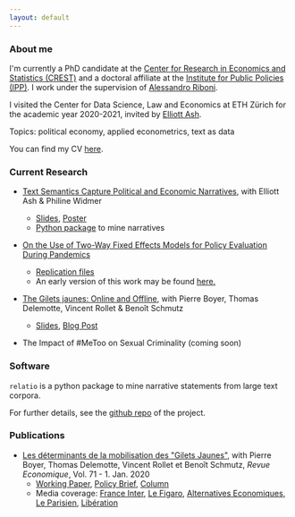 ```yaml
---
layout: default
---
```


### About me

I'm currently a PhD candidate at the [Center for Research in Economics and Statistics (CREST)](http://crest.science/) and a doctoral affiliate at the [Institute for Public Policies (IPP)](https://www.ipp.eu/). I work under the supervision of [Alessandro Riboni](https://sites.google.com/site/alessandroriboni/). 

I visited the Center for Data Science, Law and Economics at ETH Zürich for the academic year 2020-2021, invited by [Elliott Ash](https://elliottash.com/).

Topics: political economy, applied econometrics, text as data

You can find my CV [here](https://drive.google.com/file/d/1IHNY8LWqV_W7OMPyQ_kihxxWdWUr-DRA/view?usp=sharing).

### Current Research

- [Text Semantics Capture Political and Economic Narratives](https://arxiv.org/abs/2108.01720), with Elliott Ash & Philine Widmer
  - [Slides](https://drive.google.com/file/d/1572dwc2MFu_hAPugNBjk6K7rVQAjMGdi/view?usp=sharing), [Poster](https://drive.google.com/file/d/1sk4a4fHVea9uN3JDlhiUhUwRvPSaDNVe/view?usp=sharing)
  - [Python package](https://github.com/elliottash/narrative-nlp) to mine narratives

- [On the Use of Two-Way Fixed Effects Models for Policy Evaluation During Pandemics](https://arxiv.org/abs/2106.10949)
  - [Replication files](https://gitlab.com/germain.gauthier/covid-two-way-fixed-effects.git)
  - An early version of this work may be found [here.](https://new.crest.science/wp-content/uploads/2021/01/2020-32.pdf)

- [The Gilets jaunes: Online and Offline](https://drive.google.com/file/d/1GsRYCxlEpCC44sUcJ03qizSK7X4abN1K/view?usp=sharing), with Pierre Boyer, Thomas Delemotte, Vincent Rollet & Benoît Schmutz
  - [Slides](https://drive.google.com/file/d/1Q8Th2pIOxVEe2Haicer8WhPG2xZOgqpW/view?usp=sharing), [Blog Post](https://blog.ipp.eu/2020/07/15/vers-une-hybridation-des-mouvements-sociaux-et-des-reseaux-sociaux-lexemple-des-gilets-jaunes/)

- The Impact of #MeToo on Sexual Criminality (coming soon)

### Software

`relatio` is a python package to mine narrative statements from large text corpora. 

For further details, see the [github repo](https://github.com/elliottash/narrative-nlp) of the project.

### Publications

- [Les déterminants de la mobilisation des "Gilets Jaunes"](https://www.cairn.info/revue-economique-2020-1-page-109.htm), with Pierre Boyer, Thomas Delemotte, Vincent Rollet et Benoît Schmutz, *Revue Economique*, Vol. 71 - 1. Jan. 2020
  - [Working Paper](http://crest.science/RePEc/wpstorage/2019-06.pdf), [Policy Brief](https://www.ipp.eu/wp-content/uploads/2019/04/n39-notesIPP-avril2019.pdf), [Column](https://www.lemonde.fr/idees/article/2019/11/15/entre-facebook-et-le-rond-point-la-double-originalite-du-mouvement-des-gilets-jaunes_6019218_3232.html#xtor=AL-32280270)
  - Media coverage: [France Inter](https://www.franceinter.fr/societe/une-etude-determine-le-chomage-et-les-80-km-h-comme-source-de-la-mobilisation-des-gilets-jaunes), [Le Figaro](http://www.lefigaro.fr/vox/economie/les-gilets-jaunes-ont-ils-vraiment-a-voir-avec-le-passage-a-80-km-h-oui-20190417), [Alternatives Economiques](https://blogs.alternatives-economiques.fr/anota/2019/04/14/du-mur-aux-ronds-points-cartographie-de-l-emergence-des-gilets-jaunes), [Le Parisien](http://www.leparisien.fr/societe/limitation-a-80-km-h-le-grand-flou-20-04-2019-8057055.php), [Libération](https://www.liberation.fr/debats/2019/04/17/gilets-jaunes-le-80-kmh-ne-passe-pas_1721959)
